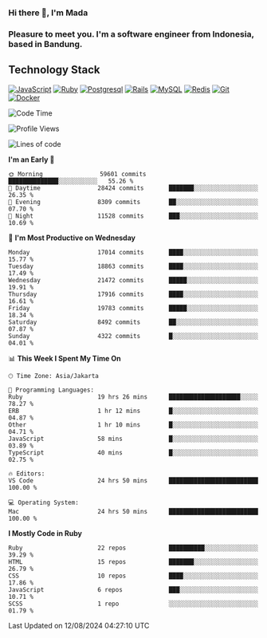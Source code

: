 ### Hi there 👋, I'm Mada
### Pleasure to meet you. I'm a software engineer from Indonesia, based in Bandung.

## Technology Stack

[![JavaScript](https://img.shields.io/badge/-JavaScript-%23F7DF1C?style=flat-square&logo=javascript&logoColor=000000&labelColor=%23F7DF1C&color=%23FFCE5A)](https://www.javascript.com/)
[![Ruby](https://img.shields.io/badge/Ruby-CC342D?style=flat-square&logo=ruby&logoColor=white)](https://www.ruby-lang.org/en/)
[![Postgresql](https://img.shields.io/badge/PostgreSQL-316192?style=flat-square&logo=postgresql&logoColor=ffffff)](https://www.postgresql.org/)
[![Rails](https://img.shields.io/badge/Ruby_on_Rails-CC0000?style=flat-square&logo=ruby-on-rails&logoColor=white)](https://rubyonrails.org/)
[![MySQL](https://img.shields.io/badge/-MySQL-4479A1?style=flat-square&logo=MySQL&logoColor=ffffff)](https://www.mysql.com/)
[![Redis](https://img.shields.io/badge/-Redis-DC382D?style=flat-square&logo=Redis&logoColor=ffffff)](https://redis.io/)
[![Git](https://img.shields.io/badge/-Git-%23F05032?style=flat-square&logo=git&logoColor=%23ffffff)](https://git-scm.com/)
[![Docker](https://img.shields.io/badge/-Docker-2496ED?style=flat-square&logo=docker&logoColor=ffffff)](https://www.docker.com/)
<!--
**madaarya/madaarya** is a ✨ _special_ ✨ repository because its `README.md` (this file) appears on your GitHub profile.

Here are some ideas to get you started:

- 🔭 I’m currently working on ...
- 🌱 I’m currently learning ...
- 👯 I’m looking to collaborate on ...
- 🤔 I’m looking for help with ...
- 💬 Ask me about ...
- 📫 How to reach me: ...
- 😄 Pronouns: ...
- ⚡ Fun fact: ...
-->
<!--START_SECTION:waka-->
![Code Time](http://img.shields.io/badge/Code%20Time-6%2C328%20hrs%2031%20mins-blue)

![Profile Views](http://img.shields.io/badge/Profile%20Views-0-blue)

![Lines of code](https://img.shields.io/badge/From%20Hello%20World%20I%27ve%20Written-45.4%20million%20lines%20of%20code-blue)

**I'm an Early 🐤** 

```text
🌞 Morning                59601 commits       ██████████████░░░░░░░░░░░   55.26 % 
🌆 Daytime                28424 commits       ███████░░░░░░░░░░░░░░░░░░   26.35 % 
🌃 Evening                8309 commits        ██░░░░░░░░░░░░░░░░░░░░░░░   07.70 % 
🌙 Night                  11528 commits       ███░░░░░░░░░░░░░░░░░░░░░░   10.69 % 
```
📅 **I'm Most Productive on Wednesday** 

```text
Monday                   17014 commits       ████░░░░░░░░░░░░░░░░░░░░░   15.77 % 
Tuesday                  18863 commits       ████░░░░░░░░░░░░░░░░░░░░░   17.49 % 
Wednesday                21472 commits       █████░░░░░░░░░░░░░░░░░░░░   19.91 % 
Thursday                 17916 commits       ████░░░░░░░░░░░░░░░░░░░░░   16.61 % 
Friday                   19783 commits       █████░░░░░░░░░░░░░░░░░░░░   18.34 % 
Saturday                 8492 commits        ██░░░░░░░░░░░░░░░░░░░░░░░   07.87 % 
Sunday                   4322 commits        █░░░░░░░░░░░░░░░░░░░░░░░░   04.01 % 
```


📊 **This Week I Spent My Time On** 

```text
🕑︎ Time Zone: Asia/Jakarta

💬 Programming Languages: 
Ruby                     19 hrs 26 mins      ████████████████████░░░░░   78.27 % 
ERB                      1 hr 12 mins        █░░░░░░░░░░░░░░░░░░░░░░░░   04.87 % 
Other                    1 hr 10 mins        █░░░░░░░░░░░░░░░░░░░░░░░░   04.71 % 
JavaScript               58 mins             █░░░░░░░░░░░░░░░░░░░░░░░░   03.89 % 
TypeScript               40 mins             █░░░░░░░░░░░░░░░░░░░░░░░░   02.75 % 

🔥 Editors: 
VS Code                  24 hrs 50 mins      █████████████████████████   100.00 % 

💻 Operating System: 
Mac                      24 hrs 50 mins      █████████████████████████   100.00 % 
```

**I Mostly Code in Ruby** 

```text
Ruby                     22 repos            ██████████░░░░░░░░░░░░░░░   39.29 % 
HTML                     15 repos            ███████░░░░░░░░░░░░░░░░░░   26.79 % 
CSS                      10 repos            ████░░░░░░░░░░░░░░░░░░░░░   17.86 % 
JavaScript               6 repos             ███░░░░░░░░░░░░░░░░░░░░░░   10.71 % 
SCSS                     1 repo              ░░░░░░░░░░░░░░░░░░░░░░░░░   01.79 % 
```




 Last Updated on 12/08/2024 04:27:10 UTC
<!--END_SECTION:waka-->

